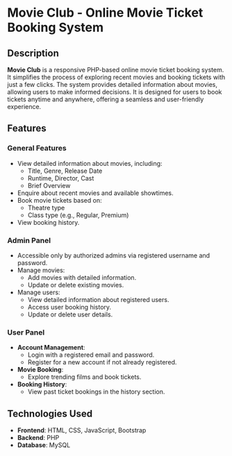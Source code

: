 # Movie Club - Online Movie Ticket Booking System

## Description
**Movie Club** is a responsive PHP-based online movie ticket booking system. It simplifies the process of exploring recent movies and booking tickets with just a few clicks. The system provides detailed information about movies, allowing users to make informed decisions. It is designed for users to book tickets anytime and anywhere, offering a seamless and user-friendly experience.

## Features
### General Features
- View detailed information about movies, including:
  - Title, Genre, Release Date
  - Runtime, Director, Cast
  - Brief Overview
- Enquire about recent movies and available showtimes.
- Book movie tickets based on:
  - Theatre type
  - Class type (e.g., Regular, Premium)
- View booking history.

### Admin Panel
- Accessible only by authorized admins via registered username and password.
- Manage movies:
  - Add movies with detailed information.
  - Update or delete existing movies.
- Manage users:
  - View detailed information about registered users.
  - Access user booking history.
  - Update or delete user details.

### User Panel
- **Account Management**:
  - Login with a registered email and password.
  - Register for a new account if not already registered.
- **Movie Booking**:
  - Explore trending films and book tickets.
- **Booking History**:
  - View past ticket bookings in the history section.

## Technologies Used
- **Frontend**: HTML, CSS, JavaScript, Bootstrap
- **Backend**: PHP
- **Database**: MySQL
